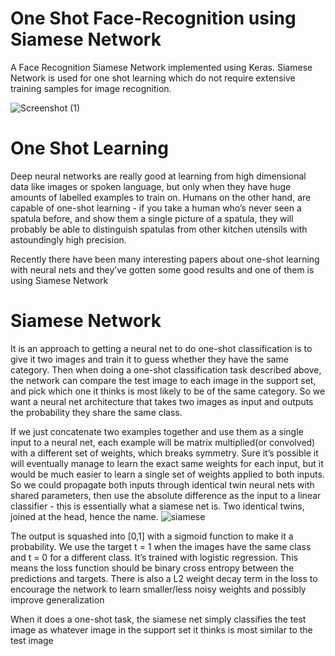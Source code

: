 # One Shot Face-Recognition using Siamese Network

A Face Recognition Siamese Network implemented using Keras. Siamese Network is used for one shot learning which do not require extensive training samples for image recognition.

![Screenshot (1)](https://user-images.githubusercontent.com/68048672/189537281-2136b9b6-bfef-4964-85c9-890bc0fd6b8a.png)

# One Shot Learning
Deep neural networks are really good at learning from high dimensional data like images or spoken language, but only when they have huge amounts of labelled examples to train on. Humans on the other hand, are capable of one-shot learning - if you take a human who’s never seen a spatula before, and show them a single picture of a spatula, they will probably be able to distinguish spatulas from other kitchen utensils with astoundingly high precision.

Recently there have been many interesting papers about one-shot learning with neural nets and they’ve gotten some good results and one of them is using Siamese Network

# Siamese Network
It is an approach to getting a neural net to do one-shot classification is to give it two images and train it to guess whether they have the same category. Then when doing a one-shot classification task described above, the network can compare the test image to each image in the support set, and pick which one it thinks is most likely to be of the same category. So we want a neural net architecture that takes two images as input and outputs the probability they share the same class.

If we just concatenate two examples together and use them as a single input to a neural net, each example will be matrix multiplied(or convolved) with a different set of weights, which breaks symmetry. Sure it’s possible it will eventually manage to learn the exact same weights for each input, but it would be much easier to learn a single set of weights applied to both inputs. So we could propagate both inputs through identical twin neural nets with shared parameters, then use the absolute difference as the input to a linear classifier - this is essentially what a siamese net is. Two identical twins, joined at the head, hence the name.
![siamese](https://user-images.githubusercontent.com/68048672/189537340-77361939-db6e-4c20-8196-1688eba215fb.png)

The output is squashed into [0,1] with a sigmoid function to make it a probability. We use the target t = 1 when the images have the same class and t = 0 for a different class. It’s trained with logistic regression. This means the loss function should be binary cross entropy between the predictions and targets. There is also a L2 weight decay term in the loss to encourage the network to learn smaller/less noisy weights and possibly improve generalization

When it does a one-shot task, the siamese net simply classifies the test image as whatever image in the support set it thinks is most similar to the test image

